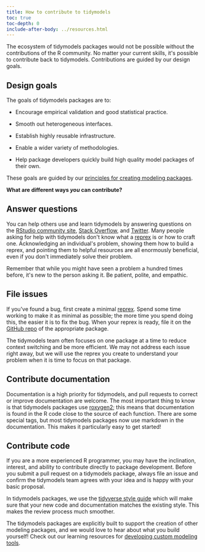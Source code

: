 ```yaml
---
title: How to contribute to tidymodels
toc: true
toc-depth: 0
include-after-body: ../resources.html
---
```




The ecosystem of tidymodels packages would not be possible without the contributions of the R community. No matter your current skills, it's possible to contribute back to tidymodels. Contributions are guided by our design goals.

## Design goals

The goals of tidymodels packages are to:

 * Encourage empirical validation and good statistical practice.

 * Smooth out heterogeneous interfaces.
 
 * Establish highly reusable infrastructure.

 * Enable a wider variety of methodologies.

 * Help package developers quickly build high quality model packages of their own.

These goals are guided by our [principles for creating modeling packages](https://tidymodels.github.io/model-implementation-principles/). 

**What are different ways _you_ can contribute?**

## Answer questions

You can help others use and learn tidymodels by answering questions on the [RStudio community site](https://community.rstudio.com/tag/tidymodels), [Stack Overflow](https://stackoverflow.com/questions/tagged/tidymodels?sort=newest), and [Twitter](https://twitter.com/search?q=%23tidymodels&f=live). Many people asking for help with tidymodels don't know what a [reprex](https://www.tidyverse.org/help#reprex) is or how to craft one. Acknowledging an individual's problem, showing them how to build a reprex, and pointing them to helpful resources are all enormously beneficial, even if you don't immediately solve their problem.

Remember that while you might have seen a problem a hundred times before, it's new to the person asking it. Be patient, polite, and empathic.

## File issues

If you've found a bug, first create a minimal [reprex](https://www.tidyverse.org/help#reprex). Spend some time working to make it as minimal as possible; the more time you spend doing this, the easier it is to fix the bug. When your reprex is ready, file it on the [GitHub repo](https://github.com/tidymodels/) of the appropriate package. 

The tidymodels team often focuses on one package at a time to reduce context switching and be more efficient. We may not address each issue right away, but we will use the reprex you create to understand your problem when it is time to focus on that package.

## Contribute documentation

Documentation is a high priority for tidymodels, and pull requests to correct or improve documentation are welcome. The most important thing to know is that tidymodels packages use [roxygen2](https://roxygen2.r-lib.org/); this means that documentation is found in the R code close to the source of each function. There are some special tags, but most tidymodels packages now use markdown in the documentation. This makes it particularly easy to get started!


## Contribute code

If you are a more experienced R programmer, you may have the inclination, interest, and ability to contribute directly to package development. Before you submit a pull request on a tidymodels package, always file an issue and confirm the tidymodels team agrees with your idea and is happy with your basic proposal.

In tidymodels packages, we use the [tidyverse style guide](https://style.tidyverse.org/) which will make sure that your new code and documentation matches the existing style. This makes the review process much smoother.

The tidymodels packages are explicitly built to support the creation of other modeling packages, and we would love to hear about what you build yourself! Check out our learning resources for [developing custom modeling tools](/learn/develop/).

